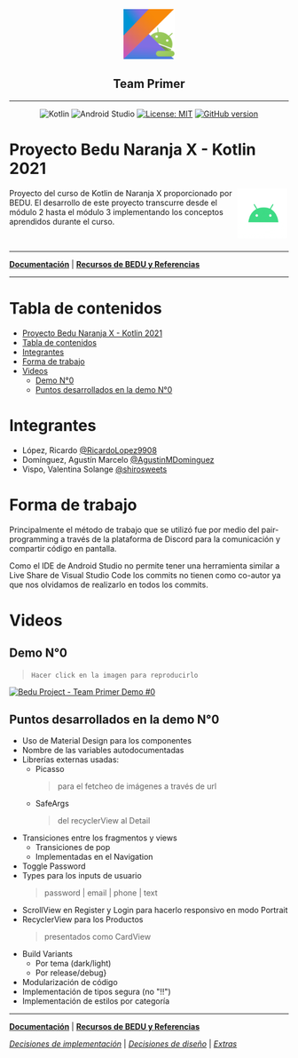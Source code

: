 <div align="center">

<img src="assets/android-kotlin.png" height="90">

## Team Primer

---

![Kotlin](https://img.shields.io/badge/-Kotlin-05122A?style=flat&logo=kotlin)
![Android Studio](https://img.shields.io/badge/-Android_Studio-05122A?style=flat&logo=android-studio)
[![License: MIT](https://img.shields.io/badge/License-MIT-yellow.svg)](https://opensource.org/licenses/MIT)
[![GitHub version](https://badge.fury.io/gh/shirosweets%2FProyecto-Bedu-Naranja-Kotlin.svg)](https://badge.fury.io/gh/shirosweets%2FProyecto-Bedu-Naranja-Kotlin)

</div>

# Proyecto Bedu Naranja X - Kotlin 2021

> <div style="text-align: justify;">

<img src="assets/android.gif" align="right" height="90" hspace="3">

<p>
Proyecto del curso de Kotlin de Naranja X proporcionado por BEDU. El desarrollo de este proyecto transcurre desde el módulo 2 hasta el módulo 3 implementando los conceptos aprendidos durante el curso.
</p>

&nbsp;

---

**[Documentación](documents/root.md)** | **[Recursos de BEDU y Referencias](documents/resources.md)**

---

# Tabla de contenidos

- [Proyecto Bedu Naranja X - Kotlin 2021](#proyecto-bedu-naranja-x---kotlin-2021)
- [Tabla de contenidos](#tabla-de-contenidos)
- [Integrantes](#integrantes)
- [Forma de trabajo](#forma-de-trabajo)
- [Videos](#videos)
    - [Demo N°0](#demo-n0)
    - [Puntos desarrollados en la demo N°0](#puntos-desarrollados-en-la-demo-n0)

# Integrantes

* López, Ricardo [@RicardoLopez9908](https://github.com/RicardoLopez9908)
* Domínguez, Agustín Marcelo [@AgustinMDominguez](https://github.com/AgustinMDominguez)
* Vispo, Valentina Solange [@shirosweets](https://github.com/shirosweets)

# Forma de trabajo
Principalmente el método de trabajo que se utilizó fue por medio del pair-programming a través de la plataforma de Discord para la comunicación y compartir código en pantalla.

Como el IDE de Android Studio no permite tener una herramienta similar a Live Share de Visual Studio Code los commits no tienen como co-autor ya que nos olvidamos de realizarlo en todos los commits.

# Videos

## Demo N°0

> `Hacer click en la imagen para reproducirlo`

[![Bedu Project - Team Primer Demo #0](https://img.youtube.com/vi/HByUtwHdyWo/0.jpg)](https://www.youtube.com/watch?v=HByUtwHdyWo)

## Puntos desarrollados en la demo N°0

* Uso de Material Design para los componentes
* Nombre de las variables autodocumentadas
* Librerías externas usadas:
  * Picasso
    > para el fetcheo de imágenes a través de url
  * SafeArgs
    > del recyclerView al Detail
* Transiciones entre los fragmentos y views
  * Transiciones de pop
  * Implementadas en el Navigation
* Toggle Password
* Types para los inputs de usuario
  > password | email | phone | text
* ScrollView en Register y Login para hacerlo responsivo en modo Portrait
* RecyclerView para los Productos
    > presentados como CardView
* Build Variants
  * Por tema (dark/light)
  * Por release/debug}
* Modularización de código
* Implementación de tipos segura (no "!!")
* Implementación de estilos por categoría

---

**[Documentación](documents/root.md)** | **[Recursos de BEDU y Referencias](documents/resources.md)**

*[Decisiones de implementación](documents/implementation.md)* | *[Decisiones de diseño](documents/design.md)* | *[Extras](documents/extras.md)*
